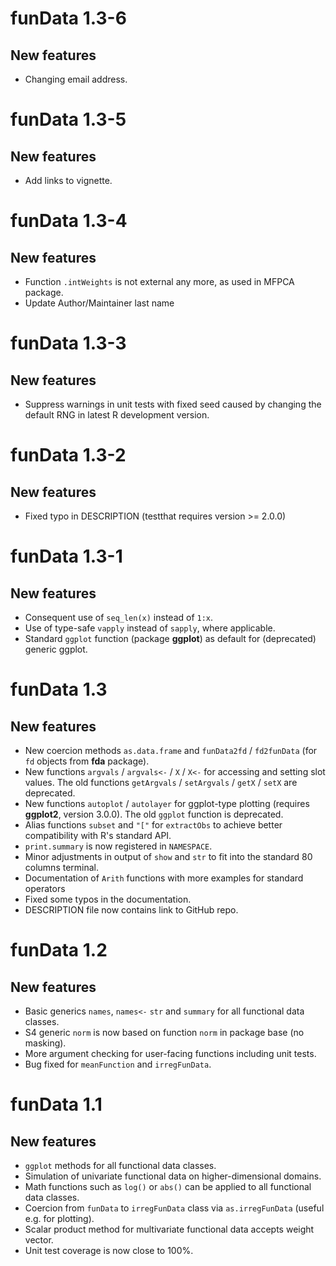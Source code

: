 # funData 1.3-6

## New features
* Changing email address.

# funData 1.3-5

## New features
* Add links to vignette.

# funData 1.3-4

## New features
* Function `.intWeights` is not external any more, as used in MFPCA package.
* Update Author/Maintainer last name

# funData 1.3-3

## New features
* Suppress warnings in unit tests with fixed seed caused by changing the default RNG in latest R development version.


# funData 1.3-2

## New features
* Fixed typo in DESCRIPTION (testthat requires version >= 2.0.0)


# funData 1.3-1

## New features
* Consequent use of `seq_len(x)` instead of `1:x`.
* Use of type-safe `vapply` instead of `sapply`, where applicable.
* Standard `ggplot` function (package **ggplot**) as default for (deprecated) generic ggplot.


# funData 1.3

## New features
* New coercion methods `as.data.frame` and `funData2fd` / `fd2funData` (for `fd` objects from **fda** package).
* New functions `argvals` / `argvals<-` / `X` / `X<-` for accessing and setting slot values. The old functions  `getArgvals` / `setArgvals` / `getX` / `setX` are deprecated.
* New functions `autoplot` / `autolayer` for ggplot-type plotting (requires **ggplot2**, version 3.0.0). The old `ggplot` function is deprecated.
* Alias functions `subset` and `"["` for `extractObs` to achieve better compatibility with R's standard API.
* `print.summary` is now registered in `NAMESPACE`.
* Minor adjustments in output of `show` and `str` to fit into the standard 80 columns terminal.
* Documentation of `Arith` functions with more examples for standard operators
* Fixed some typos in the documentation.
* DESCRIPTION file now contains link to GitHub repo.

# funData 1.2

## New features
* Basic generics `names`, `names<-` `str` and `summary` for all functional data classes.
* S4 generic `norm` is now based on function `norm` in package base (no masking).
* More argument checking for user-facing functions including unit tests.
* Bug fixed for `meanFunction` and `irregFunData`.


# funData 1.1

## New features
* `ggplot` methods for all functional data classes.
* Simulation of univariate functional data on higher-dimensional domains.
* Math functions such as `log()` or `abs()` can be applied to all functional data classes.
* Coercion from `funData` to `irregFunData` class via `as.irregFunData` (useful e.g. for plotting).
* Scalar product method for multivariate functional data accepts weight vector.
* Unit test coverage is now close to 100%.
